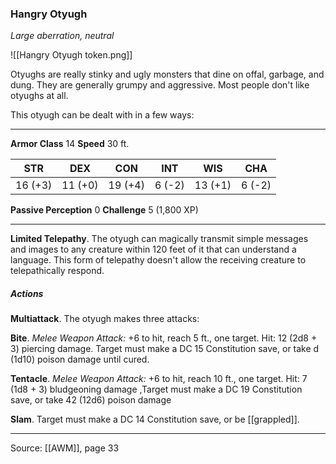 ### Hangry Otyugh
_Large aberration, neutral_

![[Hangry Otyugh token.png]]

Otyughs are really stinky and ugly monsters that dine on offal, garbage, and dung. They are generally grumpy and aggressive. Most people don't like otyughs at all.

This otyugh can be dealt with in a few ways:





---

**Armor Class** 14
**Speed** 30 ft.

| STR     | DEX     | CON     | INT     | WIS     | CHA     |
|---------|---------|---------|---------|---------|---------|
| 16 (+3) | 11 (+0) | 19 (+4) | 6 (-2) | 13 (+1) | 6 (-2) |

**Passive Perception** 0
**Challenge** 5 (1,800 XP)

---

**Limited Telepathy**. The otyugh can magically transmit simple messages and images to any creature within 120 feet of it that can understand a language. This form of telepathy doesn't allow the receiving creature to telepathically respond.

##### Actions
**Multiattack**. The otyugh makes three attacks:

**Bite**. _Melee Weapon Attack:_ +6 to hit, reach 5 ft., one target. Hit: 12 (2d8 + 3) piercing damage. Target must make a DC 15 Constitution save, or take d (1d10) poison damage until cured.

**Tentacle**. _Melee Weapon Attack:_ +6 to hit, reach 10 ft., one target. Hit: 7 (1d8 + 3) bludgeoning damage ,Target must make a DC 19 Constitution save, or take 42 (12d6) poison damage

**Slam**. Target must make a DC 14 Constitution save, or be [[grappled]].


---

Source: [[AWM]], page 33